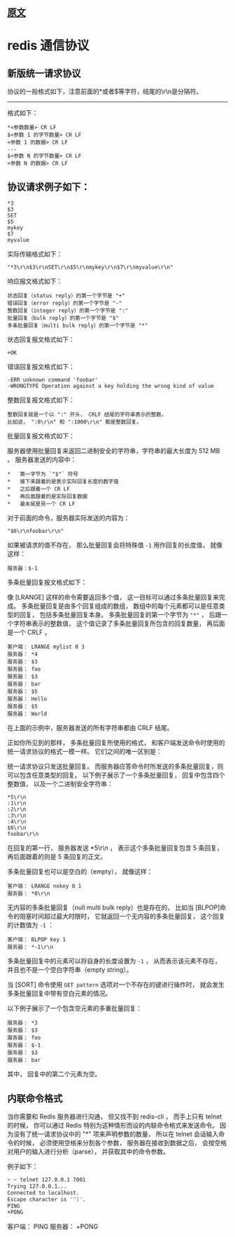 
## [原文](https://www.jianshu.com/p/e8a2c727da66)

# redis 通信协议

## 新版统一请求协议

协议的一般格式如下，注意前面的*或者$等字符，结尾的\r\n是分隔符。

-----------------------------------------
格式如下：

```
*<参数数量> CR LF
$<参数 1 的字节数量> CR LF
<参数 1 的数据> CR LF
...
$<参数 N 的字节数量> CR LF
<参数 N 的数据> CR LF
```

 
协议请求例子如下：
-----------------------------------------
```
*3
$3
SET
$5
mykey
$7
myvalue
```

 
实际传输格式如下：
```
"*3\r\n$3\r\nSET\r\n$5\r\nmykey\r\n$7\r\nmyvalue\r\n"
```
 
响应报文格式如下：
```
状态回复（status reply）的第一个字节是 "+"
错误回复（error reply）的第一个字节是 "-"
整数回复（integer reply）的第一个字节是 ":"
批量回复（bulk reply）的第一个字节是 "$"
多条批量回复（multi bulk reply）的第一个字节是 "*"
```

 
状态回复报文格式如下：
```
+OK
```

 
错误回复报文格式如下：
```
-ERR unknown command 'foobar'
-WRONGTYPE Operation against a key holding the wrong kind of value
```

 
整数回复报文格式如下：
```
整数回复就是一个以 ":" 开头， CRLF 结尾的字符串表示的整数。
比如说， ":0\r\n" 和 ":1000\r\n" 都是整数回复。

```
 
批量回复报文格式如下：
 
服务器使用批量回复来返回二进制安全的字符串，字符串的最大长度为 512 MB 。
服务器发送的内容中：
```
*   第一字节为 `"$"` 符号
*   接下来跟着的是表示实际回复长度的数字值
*   之后跟着一个 CR LF
*   再后面跟着的是实际回复数据
*   最末尾是另一个 CR LF
```
对于前面的命令，服务器实际发送的内容为：
```
"$6\r\nfoobar\r\n"
```
如果被请求的值不存在， 那么批量回复会将特殊值 `-1` 用作回复的长度值， 就像这样：
```
服务器：$-1
```
 
多条批量回复报文格式如下：
 
像 [LRANGE] 这样的命令需要返回多个值， 这一目标可以通过多条批量回复来完成。
多条批量回复是由多个回复组成的数组， 数组中的每个元素都可以是任意类型的回复， 包括多条批量回复本身。
多条批量回复的第一个字节为 `"*"` ， 后跟一个字符串表示的整数值， 这个值记录了多条批量回复所包含的回复数量， 再后面是一个 CRLF 。
```
客户端： LRANGE mylist 0 3
服务器： *4
服务器： $3
服务器： foo
服务器： $3
服务器： bar
服务器： $5
服务器： Hello
服务器： $5
服务器： World
```
在上面的示例中，服务器发送的所有字符串都由 CRLF 结尾。

正如你所见到的那样， 多条批量回复所使用的格式， 和客户端发送命令时使用的统一请求协议的格式一模一样。 它们之间的唯一区别是：

统一请求协议只发送批量回复。
而服务器应答命令时所发送的多条批量回复，则可以包含任意类型的回复。
以下例子展示了一个多条批量回复， 回复中包含四个整数值， 以及一个二进制安全字符串：
```
*5\r\n
:1\r\n
:2\r\n
:3\r\n
:4\r\n
$6\r\n
foobar\r\n
```
在回复的第一行， 服务器发送 *5\r\n ， 表示这个多条批量回复包含 5 条回复， 再后面跟着的则是 5 条回复的正文。

多条批量回复也可以是空白的（empty）， 就像这样：
```
客户端： LRANGE nokey 0 1
服务器： *0\r\n
```
无内容的多条批量回复（null multi bulk reply）也是存在的， 
比如当 [BLPOP]命令的阻塞时间超过最大时限时， 它就返回一个无内容的多条批量回复， 这个回复的计数值为 `-1` ：
```
客户端： BLPOP key 1
服务器： *-1\r\n
```

多条批量回复中的元素可以将自身的长度设置为 `-1` ， 从而表示该元素不存在， 并且也不是一个空白字符串（empty string）。

当 [SORT] 命令使用 `GET pattern` 选项对一个不存在的键进行操作时， 就会发生多条批量回复中带有空白元素的情况。

以下例子展示了一个包含空元素的多重批量回复：
```
服务器： *3
服务器： $3
服务器： foo
服务器： $-1
服务器： $3
服务器： bar
```
其中， 回复中的第二个元素为空。

## 内联命令格式
当你需要和 Redis 服务器进行沟通， 但又找不到 redis-cli ， 
而手上只有 telnet 的时候， 你可以通过 Redis 特别为这种情形而设的内联命令格式来发送命令。
因为没有了统一请求协议中的 "*" 项来声明参数的数量， 所以在 telnet 会话输入命令的时候， 
必须使用空格来分割各个参数， 服务器在接收到数据之后， 会按空格对用户的输入进行分析（parse）， 并获取其中的命令参数。

例子如下：
```bash
> ~ telnet 127.0.0.1 7001
Trying 127.0.0.1...
Connected to localhost.
Escape character is '^]'.
PING
+PONG
```
 
客户端： PING
服务器： +PONG
 
